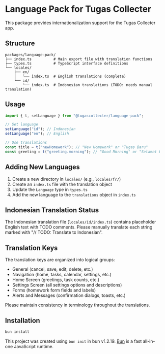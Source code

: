 # Language Pack for Tugas Collecter

This package provides internationalization support for the Tugas Collecter app.

## Structure

```
packages/language-pack/
├── index.ts          # Main export file with translation functions
├── types.ts          # TypeScript interface definitions
└── locales/
    ├── en/
    │   └── index.ts  # English translations (complete)
    └── id/
        └── index.ts  # Indonesian translations (TODO: needs manual translation)
```

## Usage

```typescript
import { t, setLanguage } from "@tugascollecter/language-pack";

// Set language
setLanguage("id"); // Indonesian
setLanguage("en"); // English

// Use translations
const title = t("newHomework"); // "New Homework" or "Tugas Baru"
const greeting = t("greeting.morning"); // "Good Morning" or "Selamat Pagi"
```

## Adding New Languages

1. Create a new directory in `locales/` (e.g., `locales/fr/`)
2. Create an `index.ts` file with the translation object
3. Update the `Language` type in `types.ts`
4. Add the new language to the `translations` object in `index.ts`

## Indonesian Translation Status

The Indonesian translation file (`locales/id/index.ts`) contains placeholder English text with TODO comments. Please manually translate each string marked with "// TODO: Translate to Indonesian".

## Translation Keys

The translation keys are organized into logical groups:

- General (cancel, save, edit, delete, etc.)
- Navigation (home, tasks, calendar, settings, etc.)
- Home Screen (greetings, task counts, etc.)
- Settings Screen (all settings options and descriptions)
- Forms (homework form fields and labels)
- Alerts and Messages (confirmation dialogs, toasts, etc.)

Please maintain consistency in terminology throughout the translations.

## Installation

```bash
bun install
```

This project was created using `bun init` in bun v1.2.19. [Bun](https://bun.com) is a fast all-in-one JavaScript runtime.
